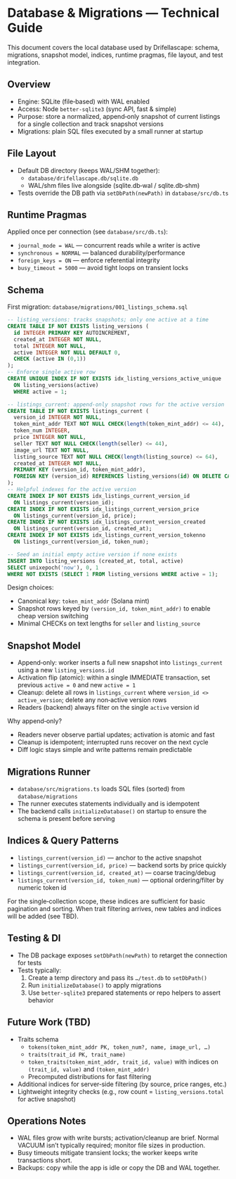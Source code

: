 # Database & Migrations — Technical Guide

This document covers the local database used by Drifellascape: schema, migrations, snapshot model, indices, runtime pragmas, file layout, and test integration.

## Overview

- Engine: SQLite (file‑based) with WAL enabled
- Access: Node `better-sqlite3` (sync API, fast & simple)
- Purpose: store a normalized, append‑only snapshot of current listings for a single collection and track snapshot versions
- Migrations: plain SQL files executed by a small runner at startup

## File Layout

- Default DB directory (keeps WAL/SHM together):
  - `database/drifellascape.db/sqlite.db`
  - WAL/shm files live alongside (sqlite.db‑wal / sqlite.db‑shm)
- Tests override the DB path via `setDbPath(newPath)` in `database/src/db.ts`

## Runtime Pragmas

Applied once per connection (see `database/src/db.ts`):

- `journal_mode = WAL` — concurrent reads while a writer is active
- `synchronous = NORMAL` — balanced durability/performance
- `foreign_keys = ON` — enforce referential integrity
- `busy_timeout = 5000` — avoid tight loops on transient locks

## Schema

First migration: `database/migrations/001_listings_schema.sql`

```sql
-- listing_versions: tracks snapshots; only one active at a time
CREATE TABLE IF NOT EXISTS listing_versions (
  id INTEGER PRIMARY KEY AUTOINCREMENT,
  created_at INTEGER NOT NULL,
  total INTEGER NOT NULL,
  active INTEGER NOT NULL DEFAULT 0,
  CHECK (active IN (0,1))
);
-- Enforce single active row
CREATE UNIQUE INDEX IF NOT EXISTS idx_listing_versions_active_unique
  ON listing_versions(active)
  WHERE active = 1;

-- listings_current: append‑only snapshot rows for the active version
CREATE TABLE IF NOT EXISTS listings_current (
  version_id INTEGER NOT NULL,
  token_mint_addr TEXT NOT NULL CHECK(length(token_mint_addr) <= 44),
  token_num INTEGER,
  price INTEGER NOT NULL,
  seller TEXT NOT NULL CHECK(length(seller) <= 44),
  image_url TEXT NOT NULL,
  listing_source TEXT NOT NULL CHECK(length(listing_source) <= 64),
  created_at INTEGER NOT NULL,
  PRIMARY KEY (version_id, token_mint_addr),
  FOREIGN KEY (version_id) REFERENCES listing_versions(id) ON DELETE CASCADE
);
-- Helpful indexes for the active version
CREATE INDEX IF NOT EXISTS idx_listings_current_version_id
  ON listings_current(version_id);
CREATE INDEX IF NOT EXISTS idx_listings_current_version_price
  ON listings_current(version_id, price);
CREATE INDEX IF NOT EXISTS idx_listings_current_version_created
  ON listings_current(version_id, created_at);
CREATE INDEX IF NOT EXISTS idx_listings_current_version_tokenno
  ON listings_current(version_id, token_num);

-- Seed an initial empty active version if none exists
INSERT INTO listing_versions (created_at, total, active)
SELECT unixepoch('now'), 0, 1
WHERE NOT EXISTS (SELECT 1 FROM listing_versions WHERE active = 1);
```

Design choices:
- Canonical key: `token_mint_addr` (Solana mint)
- Snapshot rows keyed by `(version_id, token_mint_addr)` to enable cheap version switching
- Minimal CHECKs on text lengths for `seller` and `listing_source`

## Snapshot Model

- Append‑only: worker inserts a full new snapshot into `listings_current` using a new `listing_versions.id`
- Activation flip (atomic): within a single IMMEDIATE transaction, set previous `active = 0` and new `active = 1`
- Cleanup: delete all rows in `listings_current` where `version_id <> active_version`; delete any non‑active version rows
- Readers (backend) always filter on the single `active` version id

Why append‑only?
- Readers never observe partial updates; activation is atomic and fast
- Cleanup is idempotent; interrupted runs recover on the next cycle
- Diff logic stays simple and write patterns remain predictable

## Migrations Runner

- `database/src/migrations.ts` loads SQL files (sorted) from `database/migrations`
- The runner executes statements individually and is idempotent
- The backend calls `initializeDatabase()` on startup to ensure the schema is present before serving

## Indices & Query Patterns

- `listings_current(version_id)` — anchor to the active snapshot
- `listings_current(version_id, price)` — backend sorts by price quickly
- `listings_current(version_id, created_at)` — coarse tracing/debug
- `listings_current(version_id, token_num)` — optional ordering/filter by numeric token id

For the single‑collection scope, these indices are sufficient for basic pagination and sorting. When trait filtering arrives, new tables and indices will be added (see TBD).

## Testing & DI

- The DB package exposes `setDbPath(newPath)` to retarget the connection for tests
- Tests typically:
  1) Create a temp directory and pass its `…/test.db` to `setDbPath()`
  2) Run `initializeDatabase()` to apply migrations
  3) Use `better-sqlite3` prepared statements or repo helpers to assert behavior

## Future Work (TBD)

- Traits schema
  - `tokens(token_mint_addr PK, token_num?, name, image_url, …)`
  - `traits(trait_id PK, trait_name)`
  - `token_traits(token_mint_addr, trait_id, value)` with indices on `(trait_id, value)` and `(token_mint_addr)`
  - Precomputed distributions for fast filtering
- Additional indices for server‑side filtering (by source, price ranges, etc.)
- Lightweight integrity checks (e.g., row count = `listing_versions.total` for active snapshot)

## Operations Notes

- WAL files grow with write bursts; activation/cleanup are brief. Normal VACUUM isn’t typically required; monitor file sizes in production.
- Busy timeouts mitigate transient locks; the worker keeps write transactions short.
- Backups: copy while the app is idle or copy the DB and WAL together.
